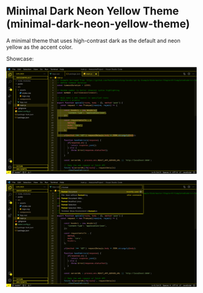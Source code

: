 # Minimal Dark Neon Yellow Theme (minimal-dark-neon-yellow-theme)

A minimal theme that uses high-contrast dark as the default and neon yellow as the accent color.

Showcase:

![img1](imgs/theme-example-1.jpg)

![img2](imgs/theme-example-2.jpg)
